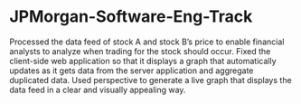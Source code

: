 # JPMorgan-Software-Eng-Track
Processed the data feed of stock A and stock B’s price to enable financial analysts to analyze when trading for the stock should occur.
Fixed the client-side web application so that it displays a graph that automatically updates as it gets data from the server application and aggregate duplicated data.
Used perspective to generate a live graph that displays the data feed in a clear and visually appealing way.

